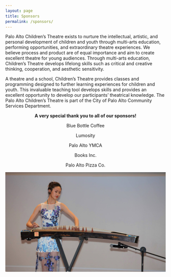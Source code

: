 ```yaml
---
layout: page
title: Sponsors
permalink: /sponsors/
---
```


Palo Alto Children’s Theatre exists to nurture the intellectual, artistic, and personal development of children and youth through multi-arts education, performing opportunities, and extraordinary theatre experiences. We believe process and product are of equal importance and aim to create excellent theatre for young audiences. Through multi-arts education, Children’s Theatre develops lifelong skills such as critical and creative thinking, cooperation, and aesthetic sensitivity.

A theatre and a school, Children’s Theatre provides classes and programming designed to further learning experiences for children and youth. This invaluable teaching tool develops skills and provides an excellent opportunity to develop our participants’ theatrical knowledge.  The Palo Alto Children’s Theatre is part of the City of Palo Alto Community Services Department.


<div style="text-align: center">
<p><b>A very special thank you to all of our sponsors!</b></p>
<p>Blue Bottle Coffee</p>
<p>Lumosity</p>
<p>Palo Alto YMCA</p>
<p>Books Inc.</p>
<p>Palo Alto Pizza Co.</p>
</div>

<img style="margin: 0 auto; max-width: 100%;" src="/assets/images/sponsors.jpg">
